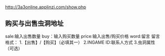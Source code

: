 http://3a3online.applinzi.com/show.php

购买与出售虫洞地址
------
sale:输入出售数量
buy：输入购买数量
price:输入出售/购买价格
word:留言
留言格式：
1.【出售】/【购买】（必填其一）
2.INGAME ID:联系人方式
3.虫洞属性（可选）